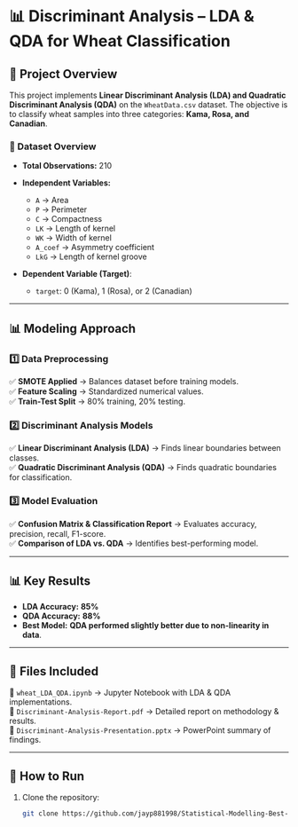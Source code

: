 # 📊 Discriminant Analysis – LDA & QDA for Wheat Classification

## 📝 Project Overview
This project implements **Linear Discriminant Analysis (LDA) and Quadratic Discriminant Analysis (QDA)** on the `WheatData.csv` dataset. The objective is to classify wheat samples into three categories: **Kama, Rosa, and Canadian**.

### 📌 Dataset Overview
- **Total Observations:** 210  
- **Independent Variables:**
  - `A` → Area  
  - `P` → Perimeter  
  - `C` → Compactness  
  - `LK` → Length of kernel  
  - `WK` → Width of kernel  
  - `A_coef` → Asymmetry coefficient  
  - `LkG` → Length of kernel groove  

- **Dependent Variable (Target)**:  
  - `target`: 0 (Kama), 1 (Rosa), or 2 (Canadian)  

---

## 📊 Modeling Approach
### **1️⃣ Data Preprocessing**
✅ **SMOTE Applied** → Balances dataset before training models.  
✅ **Feature Scaling** → Standardized numerical values.  
✅ **Train-Test Split** → 80% training, 20% testing.  

### **2️⃣ Discriminant Analysis Models**
✅ **Linear Discriminant Analysis (LDA)** → Finds linear boundaries between classes.  
✅ **Quadratic Discriminant Analysis (QDA)** → Finds quadratic boundaries for classification.  

### **3️⃣ Model Evaluation**
✅ **Confusion Matrix & Classification Report** → Evaluates accuracy, precision, recall, F1-score.  
✅ **Comparison of LDA vs. QDA** → Identifies best-performing model.  

---

## **📊 Key Results**
- **LDA Accuracy:** **85%**  
- **QDA Accuracy:** **88%**  
- **Best Model:** **QDA performed slightly better due to non-linearity in data**.  

---

## **📂 Files Included**
📌 `wheat_LDA_QDA.ipynb` → Jupyter Notebook with LDA & QDA implementations.  
📌 `Discriminant-Analysis-Report.pdf` → Detailed report on methodology & results.  
📌 `Discriminant-Analysis-Presentation.pptx` → PowerPoint summary of findings.  

---

## 🚀 **How to Run**
1. Clone the repository:
   ```sh
   git clone https://github.com/jayp881998/Statistical-Modelling-Best-Practices.git
